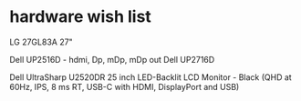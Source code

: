 # hardware wish list
LG 27GL83A 27"

Dell UP2516D - hdmi, Dp, mDp, mDp out
Dell UP2716D

Dell UltraSharp U2520DR 25 inch LED-Backlit LCD Monitor - Black (QHD at 60Hz, IPS, 8 ms RT, USB-C with HDMI, DisplayPort and USB)
